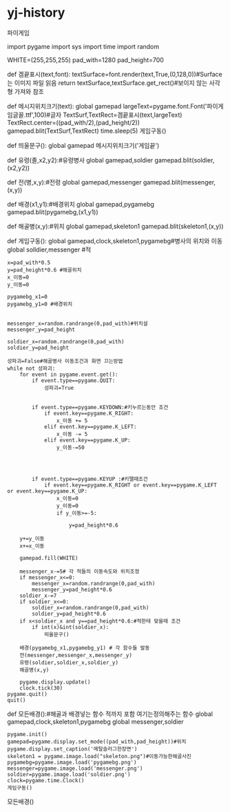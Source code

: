 # yj-history
파이게임


import pygame
import sys
import time
import random

WHITE=(255,255,255)
pad_with=1280
pad_height=700

def 겜끝표시(text,font):
    textSurface=font.render(text,True,(0,128,0))#Surface는 이미지 파일 읽음
    return textSurface,textSurface.get_rect()#보이지 않는 사각형 가져와 참조

def 메시지위치크기(text):
    global gamepad
    largeText=pygame.font.Font('파이게임글꼴.ttf',100)#글자
    TextSurf,TextRect=겜끝표시(text,largeText)
    TextRect.center=((pad_with/2),(pad_height/2))
    gamepad.blit(TextSurf,TextRect)
    time.sleep(5)
    게임구동()

def 띄울문구():
    global gamepad
    메시지위치크기('게임끝')
    

def 유령(졸,x2,y2):#유령병사
    global gamepad,soldier
    gamepad.blit(soldier,(x2,y2))


def 전(병,x,y):#전령
    global gamepad,messenger
    gamepad.blit(messenger,(x,y))

def 배경(x1,y1):#배경위치
    global gamepad,pygamebg
    gamepad.blit(pygamebg,(x1,y1))


def 해골병(x,y):#위치
    global gamepad,skeleton1
    gamepad.blit(skeleton1,(x,y))

def 게임구동():
    global gamepad,clock,skeleton1,pygamebg#병사의 위치와 이동
    global solldier,messenger #적

    x=pad_with*0.5
    y=pad_height*0.6 #해골위치
    x_이동=0
    y_이동=0

    pygamebg_x1=0
    pygamebg_y1=0 #배경위치

    
    messenger_x=random.randrange(0,pad_with)#위치설
    messenger_y=pad_height

    soldier_x=random.randrange(0,pad_with)
    soldier_y=pad_height

    성파괴=False#해골병사 이동조건과 화면 끄는방법
    while not 성파괴:
        for event in pygame.event.get():
            if event.type==pygame.QUIT:
                성파괴=True


            if event.type==pygame.KEYDOWN:#키누르는동안 조건
                if event.key==pygame.K_RIGHT:
                    x_이동 += 5
                elif event.key==pygame.K_LEFT:
                    x_이동 -= 5
                elif event.key==pygame.K_UP:
                    y_이동-=50
                        
                        
                        
                    
            if event.type==pygame.KEYUP :#키땔때조건
                if event.key==pygame.K_RIGHT or event.key==pygame.K_LEFT or event.key==pygame.K_UP:
                    x_이동=0
                    y_이동=0
                    if y_이동>=-5:
                        
                        y=pad_height*0.6
        
        y+=y_이동        
        x+=x_이동

        gamepad.fill(WHITE)

        messenger_x-=5# 각 적들의 이동속도와 위치조정
        if messenger_x<=0:
            messenger_x=random.randrange(0,pad_with)
            messenger_y=pad_height*0.6
        soldier_x-=7
        if soldier_x<=0: 
            soldier_x=random.randrange(0,pad_with)
            soldier_y=pad_height*0.6
        if x<soldier_x and y==pad_height*0.6:#적한테 맞을때 조건
            if int(x)&int(soldier_x):
                띄울문구()
            
        배경(pygamebg_x1,pygamebg_y1) # 각 함수들 발동
        전(messenger,messenger_x,messenger_y)
        유령(soldier,soldier_x,soldier_y)
        해골병(x,y)
        
        pygame.display.update()
        clock.tick(30)
    pygame.quit()
    quit()

def 모든배경():#해골과 배경넣는 함수 적까지 포함 여기는정의해주는 함수
    global gamepad,clock,skeleton1,pygamebg
    global messenger,soldier

    pygame.init()
    gamepad=pygame.display.set_mode((pad_with,pad_height))#위치
    pygame.display.set_caption('메탈슬러그한장면')
    skeleton1 = pygame.image.load("skeleton.png")#이동가능한해골사진
    pygamebg=pygame.image.load('pygamebg.png')
    messenger=pygame.image.load('messenger.png')
    soldier=pygame.image.load('soldier.png')
    clock=pygame.time.Clock()
    게임구동()

모든배경()
